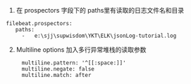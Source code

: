 1. 在 prospectors 字段下的 paths里有读取的日志文件名和目录
```
filebeat.prospectors:
   paths:
     -   e:\sjj\supwisdom\YKT\ELK\jsonLog-tutorial.log
```

2.  Multiline options
    加入多行异常堆栈的读取参数
```   
     multiline.pattern: '^[[:space:]]'  
     multiline.negate: false
     multiline.match: after
```


